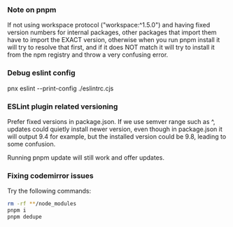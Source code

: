 ### Note on pnpm

If not using workspace protocol ("workspace:^1.5.0") and having fixed version numbers
for internal packages, other packages that import them have to import the EXACT version,
otherwise when you run pnpm install it will try to resolve that first, and if it does
NOT match it will try to install it from the npm registry and throw a very confusing
error.

### Debug eslint config

pnx eslint --print-config ./eslintrc.cjs

### ESLint plugin related versioning

Prefer fixed versions in package.json. If we use semver range such as ^, updates could
quietly install newer version, even though in package.json it will output 9.4 for example,
but the installed version could be 9.8, leading to some confusion.

Running pnpm update will still work and offer updates.

### Fixing codemirror issues

Try the following commands:

```sh
rm -rf **/node_modules
pnpm i
pnpm dedupe
```
